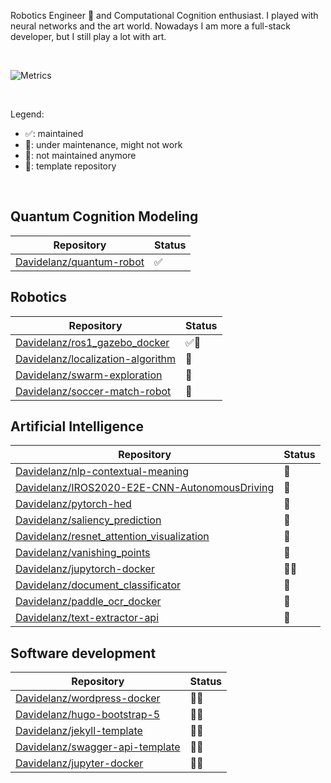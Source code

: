Robotics Engineer 🤖 and Computational Cognition enthusiast.
I played with neural networks and the art world.
Nowadays I am more a full-stack developer, but I still play a lot with art.

<br>

![Metrics](https://metrics.lecoq.io/davidelanz?template=classic&base.activity=0&base.community=0&languages=1&base=header%2C%20activity%2C%20community%2C%20repositories%2C%20metadata&base.indepth=false&base.hireable=false&base.skip=false&languages=false&languages.ignored=Jupyter%20Notebook%2C%20CMake%2C%20make%2C%20C%2C%20Makefile&languages.limit=8&languages.threshold=0%25&languages.other=false&languages.colors=github&languages.sections=most-used&languages.indepth=false&languages.analysis.timeout=15&languages.analysis.timeout.repositories=7.5&languages.categories=markup%2C%20programming&languages.recent.categories=markup%2C%20programming&languages.recent.load=300&languages.recent.days=14&config.timezone=Europe%2FParis)

<br>

Legend:
- ✅: maintained
- 🚧: under maintenance, might not work
- 🛑: not maintained anymore
- 📄: template repository

<br>

## Quantum Cognition Modeling 

| Repository                                                              | Status |
| ----------------------------------------------------------------------- | ------ |
| [Davidelanz/quantum-robot](https://github.com/Davidelanz/quantum-robot) | ✅      |


## Robotics

| Repository                                                                                | Status |
| ----------------------------------------------------------------------------------------- | ------ |
| [Davidelanz/ros1_gazebo_docker](https://github.com/Davidelanz/ros1_gazebo_docker)         | ✅📄     |
| [Davidelanz/localization-algorithm](https://github.com/Davidelanz/localization-algorithm) | 🛑      |
| [Davidelanz/swarm-exploration](https://github.com/Davidelanz/swarm-exploration)           | 🛑      |
| [Davidelanz/soccer-match-robot](https://github.com/Davidelanz/soccer-match-robot)         | 🛑      |


## Artificial Intelligence

| Repository                                                                                                        | Status |
| ----------------------------------------------------------------------------------------------------------------- | ------ |
| [Davidelanz/nlp-contextual-meaning](https://github.com/Davidelanz/nlp-contextual-meaning)                         | 🚧      |
| [Davidelanz/IROS2020-E2E-CNN-AutonomousDriving](https://github.com/Davidelanz/IROS2020-E2E-CNN-AutonomousDriving) | 🛑      |
| [Davidelanz/pytorch-hed](https://github.com/Davidelanz/pytorch-hed)                                               | 🛑      |
| [Davidelanz/saliency_prediction](https://github.com/Davidelanz/saliency_prediction)                               | 🛑      |
| [Davidelanz/resnet_attention_visualization](https://github.com/Davidelanz/resnet_attention_visualization)         | 🛑      |
| [Davidelanz/vanishing_points](https://github.com/Davidelanz/vanishing_points)                                     | 🛑      |
| [Davidelanz/jupytorch-docker](https://github.com/Davidelanz/jupytorch-docker)                                     | 🛑📄     |
| [Davidelanz/document_classificator](https://github.com/Davidelanz/document_classificator)                         | 🛑      |
| [Davidelanz/paddle_ocr_docker](https://github.com/Davidelanz/paddle_ocr_docker)                                   | 🛑      |
| [Davidelanz/text-extractor-api](https://github.com/Davidelanz/text-extractor-api)                                 | 🛑      |


## Software development

| Repository                                                                            | Status |
| ------------------------------------------------------------------------------------- | ------ |
| [Davidelanz/wordpress-docker](https://github.com/Davidelanz/wordpress-docker)         | 🚧📄     |
| [Davidelanz/hugo-bootstrap-5](https://github.com/Davidelanz/hugo-bootstrap-5)         | 🚧📄     |
| [Davidelanz/jekyll-template](https://github.com/Davidelanz/jekyll-template)           | 🚧📄     |
| [Davidelanz/swagger-api-template](https://github.com/Davidelanz/swagger-api-template) | 🛑📄     |
| [Davidelanz/jupyter-docker](https://github.com/Davidelanz/jupyter-docker)             | 🛑📄     |


